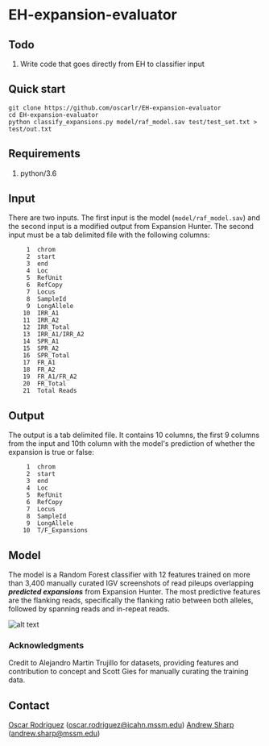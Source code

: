 # EH-expansion-evaluator
## Todo
1. Write code that goes directly from EH to classifier input

## Quick start
```
git clone https://github.com/oscarlr/EH-expansion-evaluator
cd EH-expansion-evaluator
python classify_expansions.py model/raf_model.sav test/test_set.txt > test/out.txt
```
## Requirements
1. python/3.6
## Input
There are two inputs. The first input is the model (```model/raf_model.sav```) and the second input is a modified output from Expansion Hunter. The second input must be a tab delimited file with the following columns:
```
     1	chrom
     2	start
     3	end
     4	Loc
     5	RefUnit
     6	RefCopy
     7	Locus
     8	SampleId
     9	LongAllele
    10	IRR_A1
    11	IRR_A2
    12	IRR_Total
    13	IRR_A1/IRR_A2
    14	SPR_A1
    15	SPR_A2
    16	SPR_Total
    17	FR_A1
    18	FR_A2
    19	FR_A1/FR_A2
    20	FR_Total
    21	Total Reads
```
## Output
The output is a tab delimited file. It contains 10 columns, the first 9 columns from the input and 10th column with the model's prediction of whether the expansion is true or false:
```
     1	chrom
     2	start
     3	end
     4	Loc
     5	RefUnit
     6	RefCopy
     7	Locus
     8	SampleId
     9	LongAllele
    10	T/F_Expansions
```
## Model
The model is a Random Forest classifier with 12 features trained on more than 3,400 manually curated IGV screenshots of read pileups overlapping _**predicted expansions**_ from Expansion Hunter. The most predictive features are the flanking reads, specifically the flanking ratio between both alleles, followed by spanning reads and in-repeat reads.

![alt text](https://github.com/oscarlr/EH-expansion-evaluator/blob/main/figs/feat_scores.png?raw=true)

### Acknowledgments
Credit to Alejandro Martin Trujillo for datasets, providing features and contribution to concept and Scott Gies for manually curating the training data. 

## Contact
[Oscar Rodriguez](https://oscarlr.github.io/) (oscar.rodriguez@icahn.mssm.edu)
[Andrew Sharp](https://icahn.mssm.edu/profiles/andrew-j-sharp) (andrew.sharp@mssm.edu)
